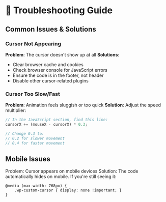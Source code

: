 # 🔧 Troubleshooting Guide

## Common Issues & Solutions

### Cursor Not Appearing
**Problem**: The cursor doesn't show up at all
**Solutions**:
- Clear browser cache and cookies
- Check browser console for JavaScript errors
- Ensure the code is in the footer, not header
- Disable other cursor-related plugins

### Cursor Too Slow/Fast
**Problem**: Animation feels sluggish or too quick
**Solution**: Adjust the speed multiplier:
``` javascript
// In the JavaScript section, find this line:
cursorX += (mouseX - cursorX) * 0.3;

// Change 0.3 to:
// 0.2 for slower movement
// 0.4 for faster movement
```

##  Mobile Issues
Problem: Cursor appears on mobile devices
Solution: The code automatically hides on mobile. If you're still seeing it:
```
@media (max-width: 768px) {
    .wp-custom-cursor { display: none !important; }
}
```
